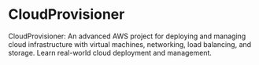 # CloudProvisioner
CloudProvisioner: An advanced AWS project for deploying and managing cloud infrastructure with virtual machines, networking, load balancing, and storage. Learn real-world cloud deployment and management.
